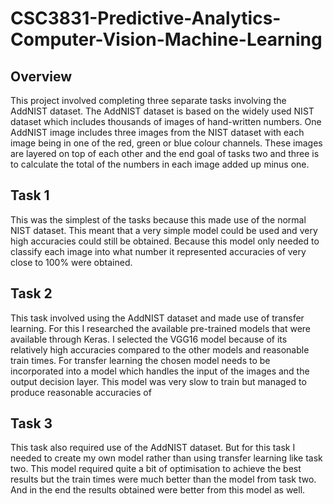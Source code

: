 # CSC3831-Predictive-Analytics-Computer-Vision-Machine-Learning
## Overview
This project involved completing three separate tasks involving the AddNIST dataset.
The AddNIST dataset is based on the widely used NIST dataset which includes thousands of images of hand-written numbers.
One AddNIST image includes three images from the NIST dataset with each image being in one of the red, green or blue colour channels.
These images are layered on top of each other and the end goal of tasks two and three is to calculate the total of the numbers in each image added up minus one.
## Task 1
This was the simplest of the tasks because this made use of the normal NIST dataset.
This meant that a very simple model could be used and very high accuracies could still be obtained.
Because this model only needed to classify each image into what number it represented accuracies of very close to 100% were obtained.
## Task 2
This task involved using the AddNIST dataset and made use of transfer learning.
For this I researched the available pre-trained models that were available through Keras.
I selected the VGG16 model because of its relatively high accuracies compared to the other models and reasonable train times.
For transfer learning the chosen model needs to be incorporated into a model which handles the input of the images and the output decision layer.
This model was very slow to train but managed to produce reasonable accuracies of 
## Task 3
This task also required use of the AddNIST dataset.
But for this task I needed to create my own model rather than using transfer learning like task two.
This model required quite a bit of optimisation to achieve the best results but the train times were much better than the model from task two.
And in the end the results obtained were better from this model as well.
